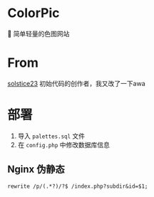 # ColorPic
🎨 简单轻量的色图网站

# From
[solstice23](https://github.com/solstice23)
初始代码的创作者，我又改了一下awa

# 部署
1. 导入 `palettes.sql` 文件 
2. 在 `config.php` 中修改数据库信息

## Nginx 伪静态
```
rewrite /p/(.*?)/?$ /index.php?subdir&id=$1;

